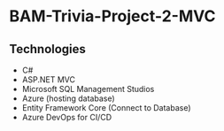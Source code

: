 # BAM-Trivia-Project-2-MVC

## Technologies
- C#
- ASP.NET MVC
- Microsoft SQL Management Studios
- Azure (hosting database)
- Entity Framework Core (Connect to Database)
- Azure DevOps for CI/CD
